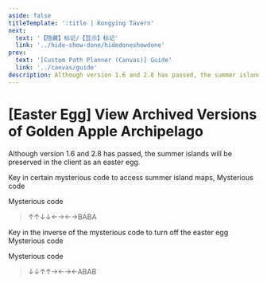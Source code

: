 ```yaml
---
aside: false
titleTemplate: ':title | Kongying Tavern'
next:
  text: '【隐藏】标记/【显示】标记'
  link: '../hide-show-done/hidedoneshowdone'
prev:
  text: '[Custom Path Planner (Canvas)] Guide'
  link: '../canvas/guide'
description: Although version 1.6 and 2.8 has passed, the summer islands will be preserved in the client as an easter egg.
---
```


[文：【彩蛋】查看历史版本金苹果群岛]: # 'https://support.qq.com/products/321980/faqs/97056'

# [Easter Egg] View Archived Versions of Golden Apple Archipelago

Although version 1.6 and 2.8 has passed, the summer islands will be preserved in the client as an easter egg.

Key in certain mysterious code to access summer island maps, Mysterious code

Mysterious code

> ↑↑↓↓←→←→BABA

Key in the inverse of the mysterious code to turn off the easter egg Mysterious code

Mysterious code

> ↓↓↑↑→←→←ABAB

